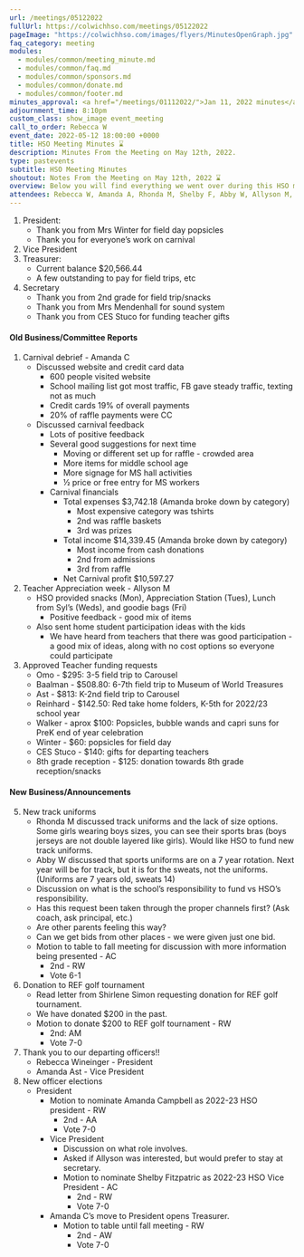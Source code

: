 ```yaml
---
url: /meetings/05122022
fullUrl: https://colwichhso.com/meetings/05122022
pageImage: "https://colwichhso.com/images/flyers/MinutesOpenGraph.jpg"
faq_category: meeting
modules:
  - modules/common/meeting_minute.md
  - modules/common/faq.md
  - modules/common/sponsors.md
  - modules/common/donate.md
  - modules/common/footer.md
minutes_approval: <a href="/meetings/01112022/">Jan 11, 2022 minutes</a> - approved Motion RW, 2nd AC, vote 7-0
adjournment_time: 8:10pm
custom_class: show_image event_meeting
call_to_order: Rebecca W
event_date: 2022-05-12 18:00:00 +0000
title: HSO Meeting Minutes ⌛
description: Minutes From the Meeting on May 12th, 2022.
type: pastevents
subtitle: HSO Meeting Minutes
shoutout: Notes From the Meeting on May 12th, 2022 ⌛
overview: Below you will find everything we went over during this HSO meeting.
attendees: Rebecca W, Amanda A, Rhonda M, Shelby F, Abby W, Allyson M, Amanda C
---
```

1. President:
   * Thank you from Mrs Winter for field day popsicles
   * Thank you for everyone’s work on carnival
2. Vice President
3. Treasurer:
   * Current balance $20,566.44
   * A few outstanding to pay for field trips, etc
4. Secretary
   * Thank you from 2nd grade for field trip/snacks
   * Thank you from Mrs Mendenhall for sound system
   * Thank you from CES Stuco for funding teacher gifts

#### Old Business/Committee Reports

1. Carnival debrief - Amanda C
   * Discussed website and credit card data
       * 600 people visited website
       * School mailing list got most traffic, FB gave steady traffic, texting not as much
       * Credit cards 19% of overall payments
       * 20% of raffle payments were CC
   * Discussed carnival feedback
       * Lots of positive feedback
       * Several good suggestions for next time
           * Moving or different set up for raffle - crowded area
           * More items for middle school age
           * More signage for MS hall activities
           * ½ price or free entry for MS workers
       * Carnival financials
           * Total expenses $3,742.18 (Amanda broke down by category)
               * Most expensive category was tshirts
               * 2nd was raffle baskets
               * 3rd was prizes
           * Total income $14,339.45 (Amanda broke down by category)
               * Most income from cash donations
               * 2nd from admissions
               * 3rd from raffle
           * Net Carnival profit $10,597.27
2. Teacher Appreciation week - Allyson M
   * HSO provided snacks (Mon), Appreciation Station (Tues), Lunch from Syl’s (Weds), and goodie bags (Fri)
       * Positive feedback - good mix of items
   * Also sent home student participation ideas with the kids
       * We have heard from teachers that there was good participation - a good mix of ideas, along with no cost options so everyone could participate
3. Approved Teacher funding requests
    * Omo - $295: 3-5 field trip to Carousel
    * Baalman - $508.80: 6-7th field trip to Museum of World Treasures
    * Ast - $813: K-2nd field trip to Carousel
    * Reinhard - $142.50: Red take home folders, K-5th for 2022/23 school year
    * Walker - aprox $100: Popsicles, bubble wands and capri suns for PreK end of year celebration
    * Winter - $60: popsicles for field day
    * CES Stuco - $140: gifts for departing teachers
    * 8th grade reception - $125: donation towards 8th grade reception/snacks

#### New Business/Announcements

5. New track uniforms
   * Rhonda M discussed track uniforms and the lack of size options. Some girls wearing boys sizes, you can see their sports bras (boys jerseys are not double layered like girls). Would like HSO to fund new track uniforms.
   * Abby W discussed that sports uniforms are on a 7 year rotation. Next year will be for track, but it is for the sweats, not the uniforms. (Uniforms are 7 years old, sweats 14)
   * Discussion on what is the school’s responsibility to fund vs HSO’s responsibility.
   * Has this request been taken through the proper channels first? (Ask coach, ask principal, etc.)
   * Are other parents feeling this way?
   * Can we get bids from other places - we were given just one bid.
   * Motion to table to fall meeting for discussion with more information being presented - AC
       * 2nd - RW
       * Vote 6-1
2. Donation to REF golf tournament
   * Read letter from Shirlene Simon requesting donation for REF golf tournament.
   * We have donated $200 in the past.
   * Motion to donate $200 to REF golf tournament - RW
      * 2nd: AM
      * Vote 7-0
3. Thank you to our departing officers!!
   * Rebecca Wineinger - President
   * Amanda Ast - Vice President
4. New officer elections
   * President
      * Motion to nominate Amanda Campbell as 2022-23 HSO president - RW
         * 2nd - AA
         * Vote 7-0
      * Vice President
         * Discussion on what role involves.
         * Asked if Allyson was interested, but would prefer to stay at secretary.
         * Motion to nominate Shelby Fitzpatric as 2022-23 HSO Vice President - AC
             * 2nd - RW
             * Vote 7-0
      * Amanda C’s move to President opens Treasurer.
         * Motion to table until fall meeting - RW
             * 2nd - AW
             * Vote 7-0